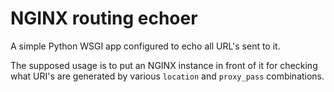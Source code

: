# NGINX routing echoer

A simple Python WSGI app configured to echo all URL's sent to it.

The supposed usage is to put an NGINX instance in front of it for checking
what URI's are generated by various `location` and `proxy_pass` combinations.
